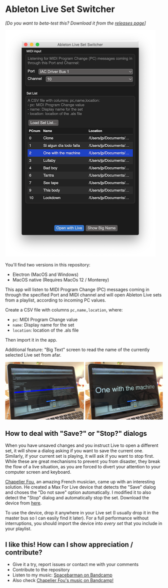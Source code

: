 # Ableton Live Set Switcher
_[Do you want to beta-test this? Download it from the [releases page](https://github.com/jpcarrascal/live-set-switcher/releases)]_

![Screen shot](https://github.com/jpcarrascal/live-set-switcher/blob/main/live_set_switcher.png?raw=true "Screen shot")

You'll find two versions in this repository:
- Electron (MacOS and Windows)
- MacOS native (Requires MacOs 12 / Monterey)

This app will listen to MIDI Program Change (PC) messages coming in through the specified Port and MIDI channel and will open Ableton Live sets from a playlist, according to incoming PC values.

Create a CSV file with columns `pc,name,location`, where:
- `pc`: MIDI Program Change value
- `name`: Display name for the set
- `location`: location of the .als file

Then import it in the app.

Additional feature: "Big Text" screen to read the name of the currently selected Live set from afar.

![Big Text](https://github.com/jpcarrascal/live-set-switcher/blob/main/big_screen.jpg?raw=true "Big Text")

## How to deal with "Save?" or "Stop?" dialogs

When you have unsaved changes and you instruct Live to open a different set, it will show a dialog asking if you want to save the current one. Similarly, if your current set is playing, it will ask if you want to stop first. While these are great mechanisms to prevent you from disaster, they break the flow of a live situation, as you are forced to divert your attention to your computer screen and keyboard.

[Chapelier Fou](https://chapelierfou.bandcamp.com/), an amazing French musician, came up with an interesting solution. He created a Max For Live device that detects the "Save" dialog and choses the "Do not save" option automatically. I modified it to also detect the "Stop" dialog and automatically stop the set. Download the device from [here](https://github.com/jpcarrascal/live-set-switcher/blob/main/Max4Live/DO_NOT_SAVE_OR_STOP.amxd?raw=true).

To use the device, drop it anywhere in your Live set (I usually drop it in the master bus so I can easily find it later). For a full performance without interruptions, you should import the device into _every set_ that you include in your playlist.

## I like this! How can I show appreciation / contribute?

- Give it a try, report issues or contact me with your comments
- Contribute to the repository
- Listen to my music: [Spacebarman on Bandcamp](https://spacebarman.bandcamp.com/)
- Also check [Chapelier Fou's music on Bandcamp!](https://chapelierfou.bandcamp.com/)

